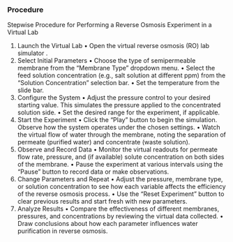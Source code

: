 ### Procedure
Stepwise Procedure for Performing a Reverse Osmosis Experiment in a Virtual Lab
1. Launch the Virtual Lab
•
Open the virtual reverse osmosis (RO) lab simulator .
2. Select Initial Parameters
•
Choose the type of semipermeable membrane from the “Membrane Type” dropdown menu.
•
Select the feed solution concentration (e.g., salt solution at different ppm) from the “Solution Concentration” selection bar.
•
Set the temperature from the slide bar.
3. Configure the System
•
Adjust the pressure control to your desired starting value. This simulates the pressure applied to the concentrated solution side.
•
Set the desired range for the experiment, if applicable.
4. Start the Experiment
•
Click the “Play” button to begin the simulation. Observe how the system operates under the chosen settings.
•
Watch the virtual flow of water through the membrane, noting the separation of permeate (purified water) and concentrate (waste solution).
5. Observe and Record Data
•
Monitor the virtual readouts for permeate flow rate, pressure, and (if available) solute concentration on both sides of the membrane.
•
Pause the experiment at various intervals using the “Pause” button to record data or make observations.
6. Change Parameters and Repeat
•
Adjust the pressure, membrane type, or solution concentration to see how each variable affects the efficiency of the reverse osmosis process.
•
Use the “Reset Experiment” button to clear previous results and start fresh with new parameters.
7. Analyze Results
•
Compare the effectiveness of different membranes, pressures, and concentrations by reviewing the virtual data collected.
•
Draw conclusions about how each parameter influences water purification in reverse osmosis.
